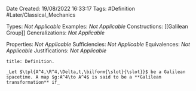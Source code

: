 <div class="topSpace"></div>

Date Created: 19/08/2022 16:33:17
Tags: #Definition #Later/Classical_Mechanics

Types: _Not Applicable_
Examples: _Not Applicable_
Constructions: [[Galilean Group]]
Generalizations: _Not Applicable_

Properties: _Not Applicable_
Sufficiencies: _Not Applicable_
Equivalences: _Not Applicable_
Justifications: _Not Applicable_

``` ad-Definition
title: Definition.

_Let $\tpl{A^4,\R^4,\Delta,t,\bilform{\slot}{\slot}}$ be a Galilean spacetime. A map $g:A^4\to A^4$ is said to be a **Galilean transformation** if_

```
